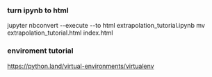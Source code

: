 ### turn ipynb to html
jupyter nbconvert --execute --to html extrapolation_tutorial.ipynb
mv extrapolation_tutorial.html index.html

### enviroment tutorial
https://python.land/virtual-environments/virtualenv
